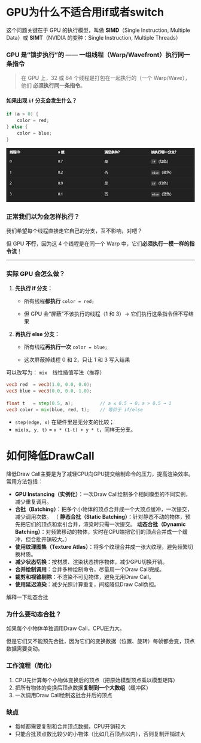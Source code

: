 
# GPU为什么不适合用if或者switch
这个问题关键在于 GPU 的执行模型，叫做 **SIMD**（Single Instruction, Multiple Data）或 **SIMT**（NVIDIA 的变种：Single Instruction, Multiple Threads）

### GPU 是“锁步执行”的 —— 一组线程（Warp/Wavefront）执行同一条指令

> 在 GPU 上，32 或 64 个线程是打包在一起执行的（一个 Warp/Wave），他们 **必须执行同一条指令**。

#### 如果出现 `if` 分支会发生什么？

```cpp
if (a > 0) {     
	color = red; 
} else {     
	color = blue; 
}
```

![输入图片说明](/imgs/2025-07-14/Tj3ZjRISqyVcSAzq.png)

### 正常我们以为会怎样执行？

我们希望每个线程直接走它自己的分支，互不影响，对吧？

但 GPU **不行**，因为这 4 个线程是在同一个 Warp 中，它们**必须执行一模一样的指令流**！

----------

### 实际 GPU 会怎么做？

1.  **先执行 if 分支：**
    
    -   所有线程**都执行** `color = red;`
        
    -   但 GPU 会“屏蔽”不该执行的线程（1 和 3）→ 它们执行这条指令但不写结果
        
2.  **再执行 else 分支：**
    
    -   所有线程**再执行一次** `color = blue;`
        
    -   这次屏蔽掉线程 0 和 2，只让 1 和 3 写入结果

可以改写为：
`mix` 线性插值写法（推荐）

```glsl
vec3 red  = vec3(1.0, 0.0, 0.0);
vec3 blue = vec3(0.0, 0.0, 1.0);

float t   = step(0.5, a);          // a ≤ 0.5 → 0，a > 0.5 → 1
vec3 color = mix(blue, red, t);    // 等价于 if/else
```
-   `step(edge, x)` 在硬件里是无分支的比较；
-   `mix(x, y, t)` = `x * (1‑t) + y * t`，同样无分支。


# 如何降低DrawCall
降低Draw Call主要是为了减轻CPU向GPU提交绘制命令的压力，提高渲染效率。常用方法包括：

-   **GPU Instancing（实例化）**：一次Draw Call绘制多个相同模型的不同实例，减少重复调用。
-   **合批（Batching）**：把多个小物体的顶点合并成一个大顶点缓冲，一次提交，减少调用次数。
（ **静态合批（Static Batching）**：针对静态不动的物体，预先把它们的顶点和索引合并，渲染时只需一次提交。
 **动态合批（Dynamic Batching）**：对频繁移动的物体，实时在CPU端把它们的顶点合并成一个缓冲，但合批开销较大。）
-   **使用纹理图集（Texture Atlas）**：将多个纹理合并成一张大纹理，避免频繁切换材质。
-   **减少状态切换**：按材质、渲染状态排序物体，减少GPU切换开销。
-   **合并绘制调用**：合并多种绘制命令，尽量用一个Draw Call完成。
-   **裁剪和视锥剔除**：不渲染不可见物体，避免无用Draw Call。
-   **使用延迟渲染**：减少光照计算重复，间接降低Draw Call负担。

解释一下动态合批
### 为什么要动态合批？

如果每个小物体单独调用Draw Call，CPU压力大。

但是它们又不能预先合批，因为它们的变换数据（位置、旋转）每帧都会变，顶点数据需要变动。
### 工作流程（简化）

1.  CPU先计算每个小物体变换后的顶点（把原始模型顶点乘以模型矩阵）
2.  把所有物体的变换后顶点数据**复制到一个大数组**（缓冲区）
3.  一次调用Draw Call绘制这批合并后的顶点

### 缺点

-   每帧都需要复制和合并顶点数据，CPU开销较大
-   只能合批顶点数比较少的小物体（比如几百顶点以内），否则复制开销过大
<!--stackedit_data:
eyJoaXN0b3J5IjpbLTQ0NTQ1NDc4OSwtMjc1ODc4MjI0XX0=
-->